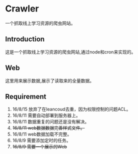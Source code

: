 # Crawler
一个抓取线上学习资源的爬虫网站。
## Introduction
这是一个抓取线上学习资源的爬虫网站,通过node和cron来实现的。

## Web
这里用来展示数据,展示了读取来的全量数据。

## Requirement

 1. 16/8/15 放弃了在leancoud去重，因为权限控制的问题ACL。
 1. 16/8/11 需要自动部署到服务器上。
 1. 16/8/11 数据重复的问题还是没有解决。
 1. <del>16/8/11 web数据数据完善样式文件。</del>
 1. 16/8/11 web数据加载不完整。
 1. 16/8/9 需要添加定时的任务。
 1. <del>16/8/9 需要一个展示的Web</del>
                                                    